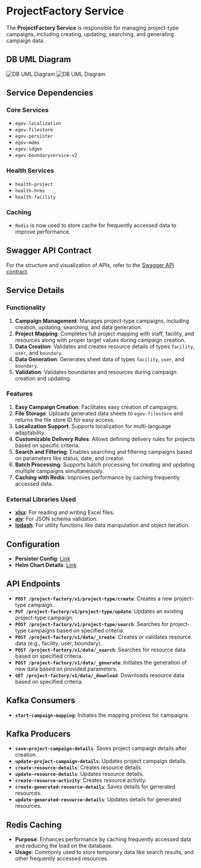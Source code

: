 # ProjectFactory Service

The **ProjectFactory Service** is responsible for managing project-type campaigns, including creating, updating, searching, and generating campaign data.

## DB UML Diagram

![DB UML Diagram](https://github.com/egovernments/DIGIT-Frontend/assets/137176738/8c43998d-742b-4629-ae90-63ab2b18772b)
![DB UML Diagram](https://github.com/egovernments/DIGIT-Frontend/assets/137176738/3ff9609d-771a-4c6e-a769-54766e7111f7)

## Service Dependencies

### Core Services

- `egov-localization`
- `egov-filestore`
- `egov-persister`
- `egov-mdms`
- `egov-idgen`
- `egov-boundaryservice-v2`

### Health Services

- `health-project`
- `health-hrms`
- `health-facility`

### Caching

- `Redis` is now used to store cache for frequently accessed data to improve performance.

## Swagger API Contract

For the structure and visualization of APIs, refer to the [Swagger API contract](https://editor.swagger.io/?url=https://raw.githubusercontent.com/jagankumar-egov/DIGIT-Specs/hcm-workbench/Domain%20Services/Health/project-factory.yaml).

## Service Details

### Functionality

1. **Campaign Management**: Manages project-type campaigns, including creation, updating, searching, and data generation.
2. **Project Mapping**: Completes full project mapping with staff, facility, and resources along with proper target values during campaign creation.
3. **Data Creation**: Validates and creates resource details of types `facility`, `user`, and `boundary`.
4. **Data Generation**: Generates sheet data of types `facility`, `user`, and `boundary`.
5. **Validation**: Validates boundaries and resources during campaign creation and updating.

### Features

1. **Easy Campaign Creation**: Facilitates easy creation of campaigns.
2. **File Storage**: Uploads generated data sheets to `egov-filestore` and returns the file store ID for easy access.
3. **Localization Support**: Supports localization for multi-language adaptability.
4. **Customizable Delivery Rules**: Allows defining delivery rules for projects based on specific criteria.
5. **Search and Filtering**: Enables searching and filtering campaigns based on parameters like status, date, and creator.
6. **Batch Processing**: Supports batch processing for creating and updating multiple campaigns simultaneously.
7. **Caching with Redis**: Improves performance by caching frequently accessed data.

### External Libraries Used

- **[xlsx](https://github.com/SheetJS/sheetjs)**: For reading and writing Excel files.
- **[ajv](https://github.com/ajv-validator/ajv)**: For JSON schema validation.
- **[lodash](https://github.com/lodash/lodash)**: For utility functions like data manipulation and object iteration.

## Configuration

- **Persister Config**: [Link](https://github.com/egovernments/configs/blob/UNIFIED-UAT/health/egov-persister/project-factory-persister.yml)
- **Helm Chart Details**: [Link](https://github.com/egovernments/DIGIT-DevOps/blob/unified-env/deploy-as-code/helm/charts/health-services/project-factory/values.yaml)

## API Endpoints

- **`POST /project-factory/v1/project-type/create`**: Creates a new project-type campaign.
- **`PUT /project-factory/v1/project-type/update`**: Updates an existing project-type campaign.
- **`POST /project-factory/v1/project-type/search`**: Searches for project-type campaigns based on specified criteria.
- **`POST /project-factory/v1/data/_create`**: Creates or validates resource data (e.g., facility, user, boundary).
- **`POST /project-factory/v1/data/_search`**: Searches for resource data based on specified criteria.
- **`POST /project-factory/v1/data/_generate`**: Initiates the generation of new data based on provided parameters.
- **`GET /project-factory/v1/data/_download`**: Downloads resource data based on specified criteria.

## Kafka Consumers

- **`start-campaign-mapping`**: Initiates the mapping process for campaigns.

## Kafka Producers

- **`save-project-campaign-details`**: Saves project campaign details after creation.
- **`update-project-campaign-details`**: Updates project campaign details.
- **`create-resource-details`**: Creates resource details.
- **`update-resource-details`**: Updates resource details.
- **`create-resource-activity`**: Creates resource activity.
- **`create-generated-resource-details`**: Saves details for generated resources.
- **`update-generated-resource-details`**: Updates details for generated resources.

## Redis Caching

- **Purpose**: Enhances performance by caching frequently accessed data and reducing the load on the database.
- **Usage**: Commonly used to store temporary data like search results, and other frequently accessed resources.

